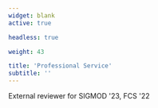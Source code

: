 ```yaml
---
widget: blank
active: true

headless: true

weight: 43

title: 'Professional Service'
subtitle: ''
---
```


External reviewer for SIGMOD '23, FCS '22

